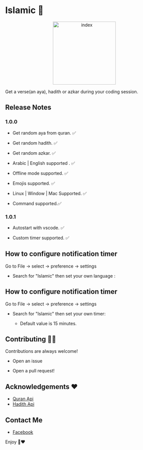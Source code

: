 # Islamic 📝

<p align="center">
 
<img src="https://i.ibb.co/FmRKLvX/index.jpg" alt="index" border="0" width="200" height="200">
 </p>

Get a verse(an aya), hadith or azkar during your coding session.

## Release Notes

### 1.0.0

- Get random aya from quran. ✅

- Get random hadith. ✅

- Get random azkar. ✅

- Arabic | English supported . ✅

- Offline mode supported. ✅

- Emojis supported. ✅

- Linux | Window | Mac Supported. ✅

- Command supported.✅

### 1.0.1

- Autostart with vscode. ✅

- Custom timer supported. ✅

## How to configure notification timer

Go to File -> select -> preference -> settings

- Search for "Islamic" then set your own language :

## How to configure notification timer

Go to File -> select -> preference -> settings

- Search for "Islamic" then set your own timer:

  - Default value is 15 minutes.

    <!-- ![image info](./images/preview.gif) -->

## Contributing 🧑‍💻

Contributions are always welcome!

- Open an issue

- Open a pull request!

<!-- ## License 💼  -->
<!--
[MIT](https://choosealicense.com/licenses/mit/)  -->

## Acknowledgements ❤️

- [Quran Api](https://alquran.cloud/api)
- [Hadith Api](https://api.sunnah.com/)

## Contact Me

- [Facebook ](https://www.facebook.com/abdullahmokbl)

Enjoy 💚❤️

